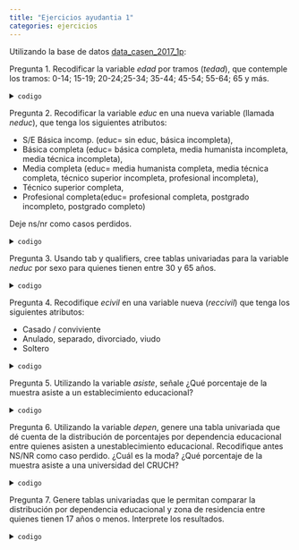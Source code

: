 ```yaml
---
title: "Ejercicios ayudantia 1"
categories: ejercicios
---
```


Utilizando la base de datos [data\_casen\_2017\_1p](https://www.dropbox.com/s/8fo5oebnzdxtoxe/data_casen_2017_1prc.dta?dl=0 "Casen 2017"):

Pregunta 1. Recodificar la variable _edad_ por tramos (_tedad_), que contemple los tramos: 0-14; 15-19; 20-24;25-34; 35-44; 45-54; 55-64; 65 y más.

<details>

  <summary markdown="span"><code>codigo</code></summary>

```
codebook edad
gen tedad1=1 	if edad>=0 & edad <=14
replace tedad1=2 if edad>=15 & edad <=19
replace tedad1=3 if edad>=20 & edad <=24
replace tedad1=4 if edad>=25 & edad <=34
replace tedad1=5 if edad>=35 & edad <=44
replace tedad1=6 if edad>=45 & edad <=54
replace tedad1=7 if edad>=55 & edad <=64
replace tedad1=8 if edad>=65
replace tedad1=. if edad==.
tab tedad1
label variable tedad1 "Tramos edad"
label define etramos 1"0-14" 2"15-19" 3"20-24" 4"25-34" 5"35-44" 6"45-54" 7"55-64" 8"65 y mas"
label values tedad1 etramos
tab tedad1, m

/* Alternativamente */
gen tedad1=edad
recode tedad1 (0/14=1) (15/19=2) (20/24=3) (25/34=4) (35/44=5) (45/54=6) (55/64=7) (65/110=8)
replace tedad1=. if edad==.
label variable tedad1 "Tramos edad"
label values tedad1 etramos
tab tedad1, m
```
</details>

Pregunta 2. Recodificar la variable _educ_ en una nueva variable (llamada _neduc_), que tenga los siguientes atributos:
- S/E Básica incomp. (educ= sin educ, básica incompleta),
- Básica completa (educ= básica completa, media humanista incompleta, media técnica incompleta),
- Media completa (educ= media humanista completa, media técnica completa, técnico superior incompleta, profesional incompleta),
- Técnico superior completa,
- Profesional completa(educ= profesional completa, postgrado incompleto, postgrado completo)

Deje ns/nr como casos perdidos.

<details>

  <summary markdown="span"><code>codigo</code></summary>

```
codebook educ
labelbook educ
tab educ, m
g neduc=0 if educ==0 | educ==1
replace neduc=1 if educ==2 | educ==3 | educ==4
replace neduc=2 if educ==5 | educ==6 | educ==7 | educ==9
replace neduc=3 if educ==8
replace neduc=4 if educ==11 | educ==10 | educ==12
replace neduc=. if educ==99
label variable neduc "Máx. nivel de educación completado
label define neduc 0"S/ed B.I." 1"Básica" 2"Media" 3"Sup.Tec." 4"Sup.Prof." 
label values neduc neduc
tab neduc, m
```
</details>

Pregunta 3. Usando tab y qualifiers, cree tablas univariadas para la variable _neduc_ por sexo para quienes tienen entre 30 y 65 años.

<details>

  <summary markdown="span"><code>codigo</code></summary>

```
bysort sexo: tab neduc if edad>=30 & edad <=65
```
</details>

Pregunta 4. Recodifique _ecivil_ en una variable nueva (_reccivil_) que tenga los siguientes atributos:
- Casado / conviviente
- Anulado, separado, divorciado, viudo
- Soltero

<details>

  <summary markdown="span"><code>codigo</code></summary>

```
codebook ecivil
labelbook ecivil
tab ecivil, m
g reccivil=ecivil
recode reccivil (1/3=1) (4/7=2) (8=3)
label variable reccivil "Estado civil recod."
label define reccivil 1"Casado/conviviente" 2"Anu/sep/div/viu" 3"Soltero"
label values reccivil reccivil
tab reccivil, m
```
</details>

Pregunta 5. Utilizando la variable _asiste_, señale ¿Qué porcentaje de la muestra asiste a un establecimiento educacional?

<details>

  <summary markdown="span"><code>codigo</code></summary>

```
tab asiste, m
```
</details>

Pregunta 6. Utilizando la variable _depen_, genere una tabla univariada que dé cuenta de la distribución de porcentajes por dependencia educacional entre quienes asisten a unestablecimiento educacional. Recodifique antes NS/NR como caso perdido. ¿Cuál es la moda? ¿Qué porcentaje de la muestra asiste a una universidad del CRUCH?

<details>

  <summary markdown="span"><code>codigo</code></summary>

```
tab depen, m
codebook depen
labelbook depen
replace depen=. if depen==99
tab depen if asiste==1
```
</details>

Pregunta 7. Genere tablas univariadas que le permitan comparar la distribución por dependencia educacional y zona de residencia entre quienes tienen 17 años o menos. Interprete los resultados.

<details>

  <summary markdown="span"><code>codigo</code></summary>

```
bysort zona: tab depen if edad<=17
bysort depen: tab zona if edad<=17 & depen!=.
```
</details>


